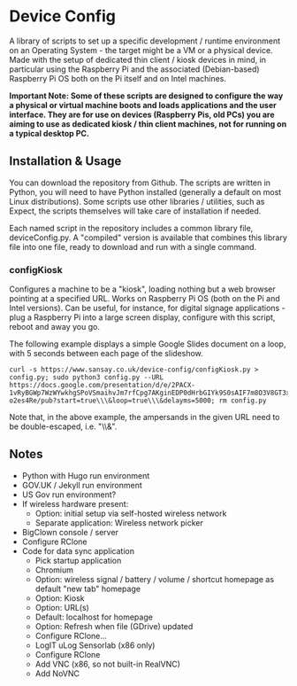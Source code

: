 # Device Config
A library of scripts to set up a specific development / runtime environment on an Operating System - the target might be a VM or a physical device. Made with the setup of dedicated thin client / kiosk devices in mind, in particular using the Raspberry Pi and the associated (Debian-based) Raspberry Pi OS both on the Pi itself and on Intel machines.

**Important Note: Some of these scripts are designed to configure the way a physical or virtual machine boots and loads applications and the user interface. They are for use on devices (Raspberry Pis, old PCs) you are aiming to use as dedicated kiosk / thin client machines, not for running on a typical desktop PC.**

## Installation & Usage
You can download the repository from Github. The scripts are written in Python, you will need to have Python installed (generally a default on most Linux distributions). Some scripts use other libraries / utilities, such as Expect, the scripts themselves will take care of installation if needed.

Each named script in the repository includes a common library file, deviceConfig.py. A "compiled" version is available that combines this library file into one file, ready to download and run with a single command.

### configKiosk
Configures a machine to be a "kiosk", loading nothing but a web browser pointing at a specified URL. Works on Raspberry Pi OS (both on the Pi and Intel versions). Can be useful, for instance, for digital signage applications - plug a Raspberry Pi into a large screen display, configure with this script, reboot and away you go.

The following example displays a simple Google Slides document on a loop, with 5 seconds between each page of the slideshow.

```
curl -s https://www.sansay.co.uk/device-config/configKiosk.py > config.py; sudo python3 config.py --URL https://docs.google.com/presentation/d/e/2PACX-1vRyBGWp7WzWYwkhgSPoVSmaihvJm7rfCpg7AKginEDP0dHrbGIYk9S0sAIF7m8O3V8GT3x0-o2es4Re/pub?start=true\\\&loop=true\\\&delayms=5000; rm config.py
```

Note that, in the above example, the ampersands in the given URL need to be double-escaped, i.e. "\\\\\&".

## Notes
* Python with Hugo run environment
* GOV.UK / Jekyll run environment
* US Gov run environment?
* If wireless hardware present:
  * Option: initial setup via self-hosted wireless network
  * Separate application: Wireless network picker
* BigClown console / server
* Configure RClone
* Code for data sync application
  * Pick startup application
  * Chromium
  * Option: wireless signal / battery / volume / shortcut homepage as default "new tab" homepage
  * Option: Kiosk
  * Option: URL(s)
  * Default: localhost for homepage
  * Option: Refresh when file (GDrive) updated
  * Configure RClone...
  * LogIT uLog Sensorlab (x86 only)
  * Configure RClone
  * Add VNC (x86, so not built-in RealVNC)
  * Add NoVNC
